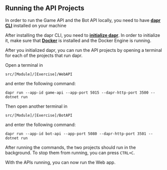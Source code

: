 ## Running the API Projects

In order to run the Game API and the Bot API locally, you need to have **[dapr CLI](https://docs.dapr.io/getting-started/install-dapr-cli/)** installed on your machine

After installing the dapr CLI, you need to **[initialize dapr](https://docs.dapr.io/getting-started/install-dapr-selfhost/)**. In order to initialize it, make sure that **[Docker](https://www.docker.com/products/docker-desktop/)** is installed and the Docker Engine is running.

After you initialized dapr, you can run the API projects by opening a terminal for each of the projects that run dapr.

Open a terminal in 

`src/[Module]/[Exercise]/WebAPI`

and enter the following command:

`dapr run --app-id game-api --app-port 5015 --dapr-http-port 3500 -- dotnet run`

Then open another terminal in 

`src/[Module]/[Exercise]/BotAPI`

and enter the following command:


`dapr run --app-id bot-api --app-port 5080 --dapr-http-port 3501 -- dotnet run`

After running the commands, the two projects should run in the background. To stop them from running, you can press `CTRL+C`.

With the APIs running, you can now run the Web app.
